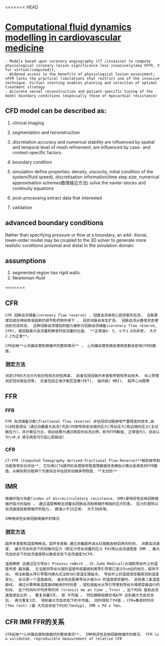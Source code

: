 <<<<<<< HEAD
# [Computational fluid dynamics modelling in cardiovascular medicine](https://heart.bmj.com/content/heartjnl/102/1/18.full.pdf)
	- Models based upon coronary angiography (CT /invasive) to compute physiological coronary lesion significance less invasively(aka VFFR, V for virtual(computed)),  
	- Widened access to the benefits of physiological lesion assessment; vFFR lacks the practical limitations that restrict use of the invasive technique. Virtual stenting enables planning and selection of optimal treatment strategy
	- Accurate vessel reconstruction and patient-specific tuning of the model boundary conditions (especially those of myocardial resistance)
## CFD model can be described as:
1. clinical imaging
2. segmentation and reconstruction
3. discretation 
	accuracy and numerical stability are influenced by spatial and temporal 
	level of mesh refinement, are influenced by case- and context-specific factors.
4. boundary condition 
5. simulation 
	define properties: density, viscocity, initial condition of the system(fluid speed), discretisation information(time step size, numerical approximation schemes数值接近方法)
	solve the navier-stocks and continuity equations 
	
6. post-processing 
	extract data that interested 
7. validation 

## advanced boundary conditions 
Rather than specifying pressure or flow at a boundary, an add- itional, lower-order model may be coupled to the 3D solver to generate more realistic conditions proximal and distal to the simulation domain 

## assumptions 
1. segmented region has rigid walls.
2. Newtonian-fluid

=======
## CFR
	CFR 冠脉血流储备(coronary flow reverve) , 冠脉血流承担心肌供氧的任务， 当氧需增加或在神经体液因素的调节和药物作用下 ， 冠状动脉会发生扩张， 冠脉血流从静息状态增加到充血状态， 这种冠脉血流增加的能力被称为冠脉血流储备(coronary flow reserve, CFR), 是冠脉最大血流量和静息时血流量的比值， **正常值4- 5, 小千1.8为异常， 大于2.2为正常**。

	CFR反映**心外膜血管和微循环的整体情况** ， 心外膜血管和微血管病变都会影响CFR的数值，


### 测定方法
	测定CFR的方法分为有创性和无创性两类， 前者包括冠脉内多普勒导管和导丝技术、 右心导管测定冠状窦血流等， 后者包括正电子断层显像(PET)、 磁共振( MRI)、 超声心动图等

## FFR
### FFR
	FFR 血流储备分数(fractional flow reserve) 评估冠状动脉狭窄严重程度的技术,由CCA检查得出（通过测量最大血流(充血)时狭窄病变远端的压力(导丝压力)和近端的压力(主动脉压力)，并计算压力比，得出结果为通过病变的血流比例，即为FFR数值, 正常值为1，目前认为\<0.8 提示病变可引起心肌缺血） 
### CFR

	CT-FFR (Computed Tomography derived Fractional Flow Reserve)**解剖狭窄和功能狭窄综合评估**, 它利用CCTA提供的血管狭窄程度等数据信息模拟计算出各病变的FFR数值，从解剖和功能两个方面综合评估冠状动脉狭窄程度, **无创伤**
## IMR
	微循环阻力系数(index of microcirculatory resistance, IMR)是特异性反映冠脉微循环阻力的指标 ， 通过温度稀释法测量出冠脉血流和微循环两端的压力阶差， 压力阶差除以血流速度就是微循环的阻力， 数值小于25正常， 大于30异常。

	IMR特异性反映冠脉微循环的情况

### 测定方法
	超声多普勒和温度稀释法。超声多普勒 通过测量超声波从红细胞发射回来的时间， 测算血流速度， 最大充血状态下的冠脉内压力（即压力导丝测量的压力 Pd)除以血流速度是 IMR , 最大充血状态下的血流速度除以静息状态下血流速度为CFR.

	温度稀释 法通过压力导丝( Preussu reWire , St.Jude Medical)头端和导丝杆上的温度传感 器测量， 方法是将导丝头端的温度传感器放到离导引导管口至少5cm远的地方，保持不动， 用注射器从导引导管内弹丸式注射3ml室温生理盐水， 导丝杆上的温度感受器探测到温度变化， 会记录一个温度曲线， 盐水到达距离导丝头端3cm 的温度感受器时， 会有第二条温度曲线， 通过计算两条温度曲线触发的时间差 ，就知道盐水从导引导管到导丝头端感受器运行的时间， 这个时间叫平均传导时间 (transit me an time , Trnn) , 这个时间 是和血流速度成反比的 。 重复测量3次， 取 平均值 。 然后静脉给腺甘或ATP 达到最大充血状态后， 再次重复3次， 得到最大充血状态下的平均值， 同时得到了Pd值 。CFR=静息时时间(Tmn rest) /最 大充血状态下时间(Tmnhyp), IMR = Pd x Tmn。


## CFR IMR FFR的关系
	CFR反映**心外膜血管和微循环的整体情况**,  IMR特异性反映冠脉微循环的情况。 FFR is a validated, reproducible measurement of relative CFR





